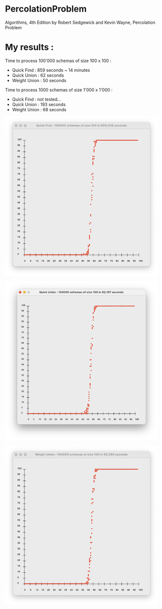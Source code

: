 # PercolationProblem
Algorithms, 4th Edition by Robert Sedgewick and Kevin Wayne, Percolation Problem

# My results : 

Time to process 100'000 schemas of size 100 x 100 :

- Quick Find :     859 seconds ~ 14 minutes
- Quick Union :     62 seconds
- Weight Union :    50 seconds

Time to process 1000 schemas of size 1'000 x 1'000 :

- Quick Find :     not tested...
- Quick Union :    193 seconds
- Weight Union :    68 seconds


![Quick Find results](https://github.com/PixelPolo/PercolationProblem/blob/master/src/results/Quick%20Find%20Results.png)

![Quick Union results](https://github.com/PixelPolo/PercolationProblem/blob/master/src/results/Quick%20Union%20Results.png)

![Weight Union results](https://github.com/PixelPolo/PercolationProblem/blob/master/src/results/Weight%20Union%20Results.png)
